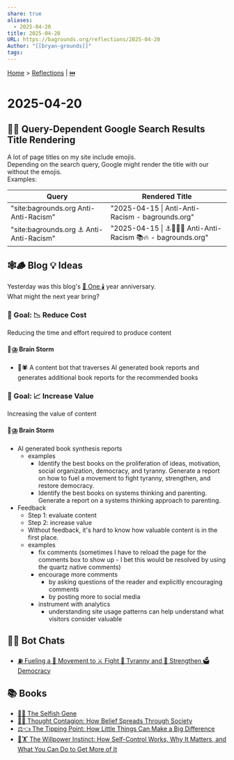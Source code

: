 ```yaml
---
share: true
aliases:
  - 2025-04-20
title: 2025-04-20
URL: https://bagrounds.org/reflections/2025-04-20
Author: "[[bryan-grounds]]"
tags: 
---
```

[Home](../index.md) > [Reflections](./index.md) | [⏮️](./2025-04-19.md)  
# 2025-04-20  
## 👀🤔 Query-Dependent Google Search Results Title Rendering  
A lot of page titles on my site include emojis.  
Depending on the search query, Google might render the title with our without the emojis.  
Examples:  
  
| Query                                   | Rendered Title                                               |  
| --------------------------------------- | ------------------------------------------------------------ |  
| "site:bagrounds.org Anti-Anti-Racism"   | "2025-04-15 \| Anti-Anti-Racism - bagrounds.org"             |  
| "site:bagrounds.org ⚓ Anti-Anti-Racism" | "2025-04-15 \| ⚓🚫✊🏿 Anti-Anti-Racism 📚🔥 - bagrounds.org" |  
  
## 🕸️🪵 Blog 💡 Ideas  
Yesterday was this blog's [🥳 One 🕯️](./2025-04-19.md) year anniversary.  
What might the next year bring?  
  
### 🎯 Goal: 📉 Reduce Cost  
Reducing the time and effort required to produce content  
  
#### 🧠⛈️ Brain Storm  
- 🤖🕷️ A content bot that traverses AI generated book reports and generates additional book reports for the recommended books  
  
### 🎯 Goal: 📈 Increase Value  
Increasing the value of content  
  
#### 🧠⛈️ Brain Storm  
- AI generated book synthesis reports  
    - examples  
        - Identify the best books on the proliferation of ideas, motivation, social organization, democracy, and tyranny. Generate a report on how to fuel a movement to fight tyranny, strengthen, and restore democracy.  
        - Identify the best books on systems thinking and parenting. Generate a report on a systems thinking approach to parenting.  
- Feedback  
    - Step 1: evaluate content  
    - Step 2: increase value  
    - Without feedback, it's hard to know how valuable content is in the first place.  
    - examples  
        - fix comments (sometimes I have to reload the page for the comments box to show up - I bet this would be resolved by using the quartz native comments)  
        - encourage more comments  
            - by asking questions of the reader and explicitly encouraging comments  
            - by posting more to social media  
        - instrument with analytics  
            - understanding site usage patterns can help understand what visitors consider valuable  
  
## 🤖💬 Bot Chats  
- [⛽ Fueling a 👥 Movement to ⚔️ Fight 👹 Tyranny and 💪 Strengthen 🗳️ Democracy](../bot-chats/fueling-a-movement-to-fight-tyranny-and-strengthen-democracy.md)  
  
## 📚 Books  
- [👤🧬 The Selfish Gene](../books/the-selfish-gene.md)  
- [💭🦠 Thought Contagion: How Belief Spreads Through Society](../books/thought-contagion.md)  
- [⚖️👈 The Tipping Point: How Little Things Can Make a Big Difference](../books/the-tipping-point.md)  
- [🧘🏋️ The Willpower Instinct: How Self-Control Works, Why It Matters, and What You Can Do to Get More of It](../books/the-willpower-instinct.md)  
  
